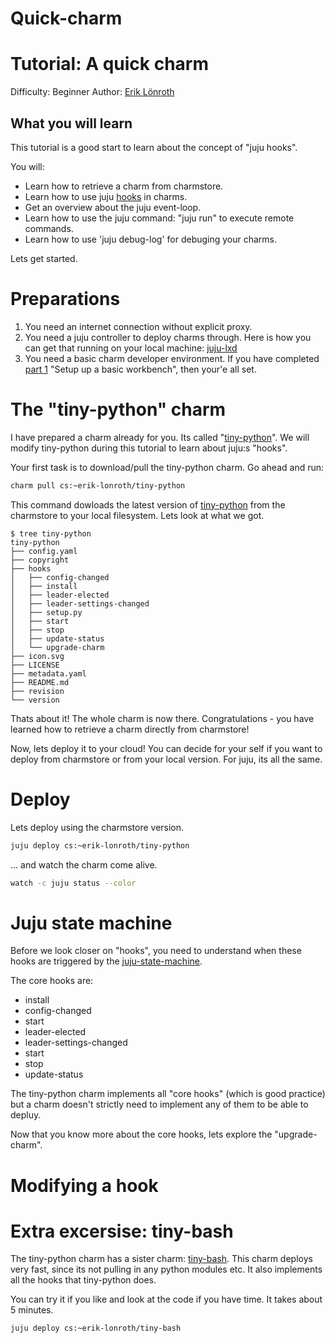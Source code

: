 # Quick-charm

# Tutorial: A quick charm

Difficulty: Beginner
Author: [Erik Lönroth]

## What you will learn
This tutorial is a good start to learn about the concept of "juju hooks".

You will:

* Learn how to retrieve a charm from charmstore.
* Learn how to use juju [hooks] in charms.
* Get an overview about the juju event-loop.
* Learn how to use the juju command: "juju run" to execute remote commands.
* Learn how to use 'juju debug-log' for debuging your charms.

Lets get started.
# Preparations
1. You need an internet connection without explicit proxy.
1. You need a juju controller to deploy charms through. Here is how you can get that running on your local machine: [juju-lxd]
1. You need a basic charm developer environment. If you have completed [part 1] "Setup up a basic workbench", then your'e all set.

# The "tiny-python" charm
I have prepared a charm already for you. Its called "[tiny-python]". We will modify tiny-python during this tutorial to learn about juju:s "hooks".

Your first task is to download/pull the tiny-python charm. Go ahead and run:

```bash
charm pull cs:~erik-lonroth/tiny-python
```
This command dowloads the latest version of [tiny-python] from the charmstore to your local filesystem. Lets look at what we got.
```
$ tree tiny-python
tiny-python
├── config.yaml
├── copyright
├── hooks
│   ├── config-changed
│   ├── install
│   ├── leader-elected
│   ├── leader-settings-changed
│   ├── setup.py
│   ├── start
│   ├── stop
│   ├── update-status
│   └── upgrade-charm
├── icon.svg
├── LICENSE
├── metadata.yaml
├── README.md
├── revision
└── version
```
 Thats about it! The whole charm is now there. Congratulations - you have learned how to retrieve a charm directly from charmstore!
 
 Now, lets deploy it to your cloud! You can decide for your self if you want to deploy from charmstore or from your local version. For juju, its all the same.
 
# Deploy
Lets deploy using the charmstore version.
```bash 
juju deploy cs:~erik-lonroth/tiny-python 
```
... and watch the charm come alive.
```bash 
watch -c juju status --color 
```

# Juju state machine
Before we look closer on "hooks", you need to understand when these hooks are triggered by the [juju-state-machine]. 

The core hooks are: 
* install
* config-changed
* start
* leader-elected
* leader-settings-changed
* start
* stop
* update-status

The tiny-python charm implements all "core hooks" (which is good practice) but a charm doesn't strictly need to implement any of them to be able to depluy.

Now that you know more about the core hooks, lets explore the "upgrade-charm".

# Modifying a hook

# Extra excersise: tiny-bash
The tiny-python charm has a sister charm: [tiny-bash]. This charm deploys very fast, since its not pulling in any python modules etc. It also implements all the hooks that tiny-python does.

You can try it if you like and look at the code if you have time. It takes about 5 minutes.
```bash
juju deploy cs:~erik-lonroth/tiny-bash
```
[hooks-environment]: https://discourse.jujucharms.com/t/the-hook-environment-hook-tools-and-how-hooks-are-run/1047
[Erik Lönroth]: http://eriklonroth.wordpress.com
[part 1]: https://discourse.jujucharms.com/t/tutorial-charm-development-beginner-part-1
[tiny-python]: https://jujucharms.com/new/u/erik-lonroth/tiny-python
[tiny-bash]: https://jujucharms.com/new/u/erik-lonroth/tiny-bash
[hooks]: https://docs.jujucharms.com/2.5/en/reference-charm-hooks
[juju-lxd]: https://docs.jujucharms.com/2.5/en/clouds-lxd
[juju-state-machine]: https://github.com/erik78se/Tutorial-Build-a-quick-charm/blob/master/juju-core-state-machine.png